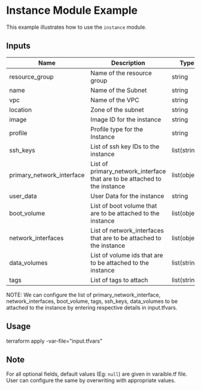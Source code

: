 # Instance Module Example

This example illustrates how to use the `instance` module.

<!-- BEGINNING OF PRE-COMMIT-TERRAFORM DOCS HOOK -->

## Inputs

| Name                              | Description                                           | Type   | Default | Required |
|-----------------------------------|-------------------------------------------------------|--------|---------|----------|
| resource\_group | Name of the resource group | string | default | no |
| name | Name of the Subnet | string | n/a | yes |
| vpc | Name of the VPC | string | n/a | yes |
| location | Zone of the subnet  | string | n/a | yes |
| image | Image ID for the instance  | string | n/a | yes |
| profile | Profile type for the Instance  | string | n/a | yes |
| ssh\_keys | List of ssh key IDs to the instance  | list(string) | n/a | yes |
| primary\_network\_interface | List of primary_network_interface that are to be attached to the instance  | list(object) | n/a | yes |
| user\_data | User Data for the instance  | string | n/a | no |
| boot\_volume | List of boot volume that are to be attached to the instance| list(object) | n/a | no |
| network\_interfaces | List of network_interfaces that are to be attached to the instance  | list(object) | n/a | no |
| data\_volumes | List of volume ids that are to be attached to the instance  | list(string) | n/a | no |
| tags | List of tags to attach  | list(string) | n/a | no |

<!-- END OF PRE-COMMIT-TERRAFORM DOCS HOOK -->

NOTE: We can configure the list of primary_network_interface, network_interfaces, boot_volume, tags, ssh_keys, data_volumes to be attached to the instance by entering respective details in input.tfvars.

## Usage

terraform apply -var-file="input.tfvars"

## Note

For all optional fields, default values (Eg: `null`) are given in varaible.tf file. User can configure the same by overwriting with appropriate values.